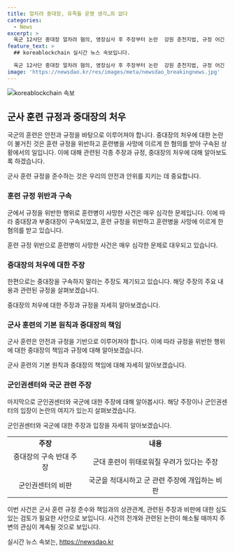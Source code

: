 ```yaml
---
title: 얼차려 중대장, 유족들 운명 생각…죄 없다
categories:
  - News
excerpt: >
  육군 12사단 중대장 얼차려 혐의, 영장심사 후 주장부터 논란  강원 춘천지법, 규정 어긴 군기훈련 지시 중대장 구속 후 주장 논란. 군대훈련 없어진다 주장한 예비역 중장 등 반발. 훈련 사고에 대한 조치는 신중히. 군인권센터 비판하며 국군 간부 위신 훼손 주장. 부대 부중대장과 함께 얼차려로 훈련병 숨지게 한 혐의. 
feature_text: >
  ## koreablockchain 실시간 뉴스 속보입니다.

  육군 12사단 중대장 얼차려 혐의, 영장심사 후 주장부터 논란  강원 춘천지법, 규정 어긴 군기훈련 지시 중대장 구속 후 주장 논란. 군대훈련 없어진다 주장한 예비역 중장 등 반발. 훈련 사고에 대한 조치는 신중히. 군인권센터 비판하며 국군 간부 위신 훼손 주장. 부대 부중대장과 함께 얼차려로 훈련병 숨지게 한 혐의. 
image: 'https://newsdao.kr/res/images/meta/newsdao_breakingnews.jpg'
---
```


<p><img src="https://newsdao.kr/res/images/meta/newsdao_breakingnews.jpg" alt="koreablockchain 속보" /></p>

<h2 data-ke-size="size26">군사 훈련 규정과 중대장의 처우</h2>

<p>국군의 훈련은 안전과 규정을 바탕으로 이루어져야 합니다. 중대장의 처우에 대한 논란이 불거진 것은 훈련 규정을 위반하고 훈련병을 사망에 이르게 한 혐의를 받아 구속된 상황에서의 일입니다. 이에 대해 관련된 각종 주장과 규정, 중대장의 처우에 대해 알아보도록 하겠습니다.</p>

<p data-ke-size="size16">군사 훈련 규정을 준수하는 것은 우리의 안전과 안위를 지키는 데 중요합니다.</p>

<h3><b>훈련 규정 위반과 구속</b></h3>

<p>군에서 규정을 위반한 행위로 훈련병이 사망한 사건은 매우 심각한 문제입니다. 이에 따라 중대장과 부중대장이 구속되었고, 훈련 규정을 위반하고 훈련병을 사망에 이르게 한 혐의를 받고 있습니다.</p>

<p data-ke-size="size16">훈련 규정 위반으로 훈련병이 사망한 사건은 매우 심각한 문제로 대우되고 있습니다.</p>

<h3><b>중대장의 처우에 대한 주장</b></h3>

<p>한편으로는 중대장을 구속하지 말라는 주장도 제기되고 있습니다. 해당 주장의 주요 내용과 관련된 규정을 살펴보겠습니다.</p>

<p data-ke-size="size16">중대장의 처우에 대한 주장과 규정을 자세히 알아보겠습니다.</p>

<h3><b>군사 훈련의 기본 원칙과 중대장의 책임</b></h3>

<p>군사 훈련은 안전과 규정을 기반으로 이루어져야 합니다. 이에 따라 규정을 위반한 행위에 대한 중대장의 책임과 규정에 대해 알아보겠습니다.</p>

<p data-ke-size="size16">군사 훈련의 기본 원칙과 중대장의 책임에 대해 자세히 알아보겠습니다.</p>

<h3><b>군인권센터와 국군 관련 주장</b></h3>

<p>마지막으로 군인권센터와 국군에 대한 주장에 대해 알아봅시다. 해당 주장이나 군인권센터의 입장이 논란의 여지가 있는지 살펴보겠습니다.</p>

<p data-ke-size="size16">군인권센터와 국군에 대한 주장과 입장을 자세히 알아보겠습니다.</p>

<table>
    <tr>
        <td style="text-align: center; height: 17px;"><b>주장</b></td>
        <td style="text-align: center; height: 17px;"><b>내용</b></td>
    </tr>
    <tr>
        <td style="text-align: center; height: 17px;">중대장의 구속 반대 주장</td>
        <td style="text-align: center; height: 17px;">군대 훈련이 위태로워질 우려가 있다는 주장</td>
    </tr>
    <tr>
        <td style="text-align: center; height: 17px;">군인권센터의 비판</td>
        <td style="text-align: center; height: 17px;">국군을 적대시하고 군 관련 주장에 개입하는 비판</td>
    </tr>
</table>

<p>이번 사건은 군사 훈련 규정 준수와 책임과의 상관관계, 관련된 주장과 비판에 대한 심도 있는 검토가 필요한 사안으로 보입니다. 사건의 전개와 관련된 논란이 해소될 때까지 주변의 관심이 계속될 것으로 보입니다.</p>
실시간 뉴스 속보는, <a href="https://newsdao.kr" rel="dofollow">https://newsdao.kr</a>


